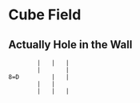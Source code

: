 # Cube Field
## Actually Hole in the Wall

            |   |   |
            |       |
    8=D         |   |
            |   |   
            |   |   |
